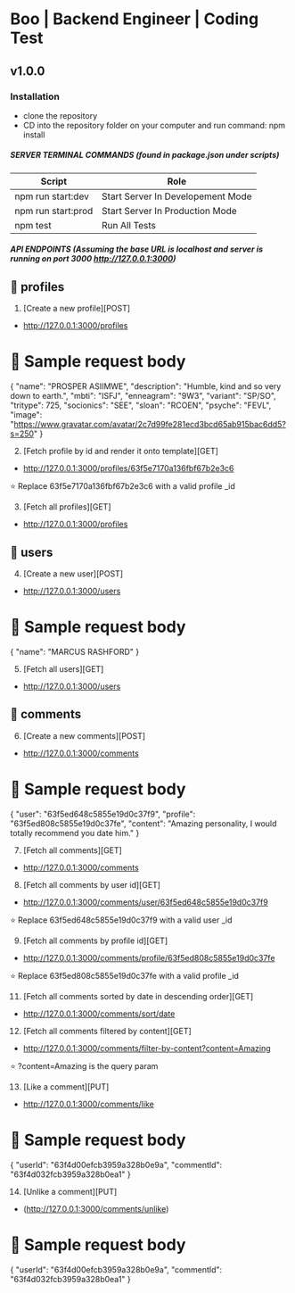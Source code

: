 # Boo | Backend Engineer | Coding Test

## v1.0.0

### Installation
- clone the repository
- CD into the repository folder on your computer and run command: npm install 

##### SERVER TERMINAL COMMANDS (found in package.json under scripts)

| Script                | Role                                        |
| -----------           | ------------------------                    |
| npm run start:dev     | Start Server In Developement Mode           |
| npm run start:prod    | Start Server In Production Mode             |
| npm test              | Run All Tests                               |


##### API ENDPOINTS (Assuming the base URL is localhost and server is running on port 3000 http://127.0.0.1:3000)


## 🎯 profiles  

1. [Create a new profile][POST]
- http://127.0.0.1:3000/profiles
# 📝 Sample request body
{
    "name": "PROSPER ASIIMWE",
    "description": "Humble, kind and so very down to earth.",
    "mbti": "ISFJ",
    "enneagram": "9W3",
    "variant": "SP/SO",
    "tritype": 725,
    "socionics": "SEE",
    "sloan": "RCOEN",
    "psyche": "FEVL",
    "image": "https://www.gravatar.com/avatar/2c7d99fe281ecd3bcd65ab915bac6dd5?s=250"
}

2. [Fetch profile by id and render it onto template][GET]
- http://127.0.0.1:3000/profiles/63f5e7170a136fbf67b2e3c6

⭐️ Replace 63f5e7170a136fbf67b2e3c6 with a valid profile _id

3. [Fetch all profiles][GET]
- http://127.0.0.1:3000/profiles         

## 🎯 users  
4. [Create a new user][POST]
- http://127.0.0.1:3000/users

# 📝 Sample request body
{
    "name": "MARCUS RASHFORD"
}

5. [Fetch all users][GET]
- http://127.0.0.1:3000/users  

## 🎯 comments  
6. [Create a new comments][POST]
- http://127.0.0.1:3000/comments

# 📝 Sample request body
{
    "user": "63f5ed648c5855e19d0c37f9",
    "profile": "63f5ed808c5855e19d0c37fe",
    "content": "Amazing personality, I would totally recommend you date him."
}

7. [Fetch all comments][GET]
- http://127.0.0.1:3000/comments  

8. [Fetch all comments by user id][GET]
- http://127.0.0.1:3000/comments/user/63f5ed648c5855e19d0c37f9  

⭐️ Replace 63f5ed648c5855e19d0c37f9 with a valid user _id

9. [Fetch all comments by profile id][GET]
- http://127.0.0.1:3000/comments/profile/63f5ed808c5855e19d0c37fe

⭐️ Replace 63f5ed808c5855e19d0c37fe with a valid profile _id

11. [Fetch all comments sorted by date in descending order][GET]
- http://127.0.0.1:3000/comments/sort/date 

12. [Fetch all comments filtered by content][GET]
- http://127.0.0.1:3000/comments/filter-by-content?content=Amazing 

⭐️ ?content=Amazing is the query param

13. [Like a comment][PUT]
- http://127.0.0.1:3000/comments/like

# 📝 Sample request body
{
  "userId": "63f4d00efcb3959a328b0e9a",
  "commentId": "63f4d032fcb3959a328b0ea1"
}

14. [Unlike a comment][PUT]
- (http://127.0.0.1:3000/comments/unlike)

# 📝 Sample request body
{
  "userId": "63f4d00efcb3959a328b0e9a",
  "commentId": "63f4d032fcb3959a328b0ea1"
}